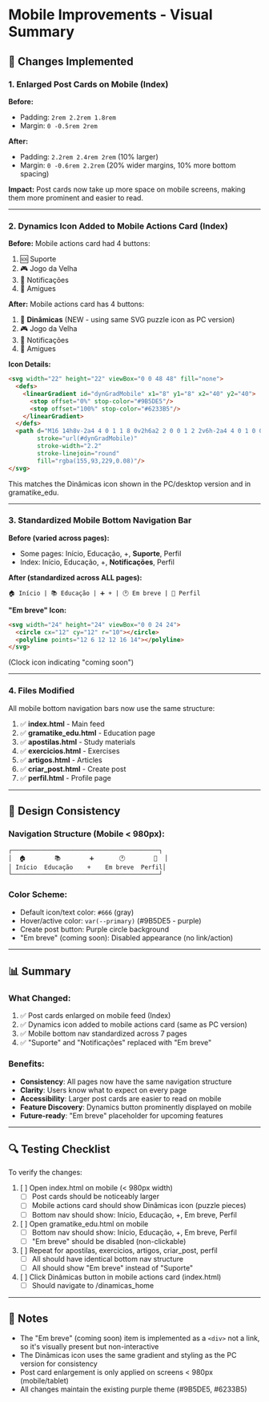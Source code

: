 # Mobile Improvements - Visual Summary

## 📱 Changes Implemented

### 1. **Enlarged Post Cards on Mobile (Index)**

**Before:**
- Padding: `2rem 2.2rem 1.8rem`
- Margin: `0 -0.5rem 2rem`

**After:**
- Padding: `2.2rem 2.4rem 2rem` (10% larger)
- Margin: `0 -0.6rem 2.2rem` (20% wider margins, 10% more bottom spacing)

**Impact:** Post cards now take up more space on mobile screens, making them more prominent and easier to read.

---

### 2. **Dynamics Icon Added to Mobile Actions Card (Index)**

**Before:**
Mobile actions card had 4 buttons:
1. 🆘 Suporte
2. 🎮 Jogo da Velha
3. 🔔 Notificações
4. 👥 Amigues

**After:**
Mobile actions card has 4 buttons:
1. 🧩 **Dinâmicas** (NEW - using same SVG puzzle icon as PC version)
2. 🎮 Jogo da Velha
3. 🔔 Notificações
4. 👥 Amigues

**Icon Details:**
```html
<svg width="22" height="22" viewBox="0 0 48 48" fill="none">
  <defs>
    <linearGradient id="dynGradMobile" x1="8" y1="8" x2="40" y2="40">
      <stop offset="0%" stop-color="#9B5DE5"/>
      <stop offset="100%" stop-color="#6233B5"/>
    </linearGradient>
  </defs>
  <path d="M16 14h8v-2a4 4 0 1 1 8 0v2h6a2 2 0 0 1 2 2v6h-2a4 4 0 1 0 0 8h2v6a2 2 0 0 1-2 2h-6v-2a4 4 0 1 0-8 0v2h-6a2 2 0 0 1-2-2v-6h2a4 4 0 1 0 0-8h-2v-6a2 2 0 0 1 2-2Z" 
        stroke="url(#dynGradMobile)" 
        stroke-width="2.2" 
        stroke-linejoin="round" 
        fill="rgba(155,93,229,0.08)"/>
</svg>
```

This matches the Dinâmicas icon shown in the PC/desktop version and in gramatike_edu.

---

### 3. **Standardized Mobile Bottom Navigation Bar**

**Before (varied across pages):**
- Some pages: Início, Educação, +, **Suporte**, Perfil
- Index: Início, Educação, +, **Notificações**, Perfil

**After (standardized across ALL pages):**
```
🏠 Início | 📚 Educação | ➕ + | 🕐 Em breve | 👤 Perfil
```

**"Em breve" Icon:**
```html
<svg width="24" height="24" viewBox="0 0 24 24">
  <circle cx="12" cy="12" r="10"></circle>
  <polyline points="12 6 12 12 16 14"></polyline>
</svg>
```
(Clock icon indicating "coming soon")

---

### 4. **Files Modified**

All mobile bottom navigation bars now use the same structure:

1. ✅ **index.html** - Main feed
2. ✅ **gramatike_edu.html** - Education page
3. ✅ **apostilas.html** - Study materials
4. ✅ **exercicios.html** - Exercises
5. ✅ **artigos.html** - Articles
6. ✅ **criar_post.html** - Create post
7. ✅ **perfil.html** - Profile page

---

## 🎨 Design Consistency

### Navigation Structure (Mobile < 980px):
```
┌─────────────────────────────────────────┐
│  🏠        📚        ➕       🕐        👤  │
│ Início  Educação    +    Em breve  Perfil│
└─────────────────────────────────────────┘
```

### Color Scheme:
- Default icon/text color: `#666` (gray)
- Hover/active color: `var(--primary)` (#9B5DE5 - purple)
- Create post button: Purple circle background
- "Em breve" (coming soon): Disabled appearance (no link/action)

---

## 📊 Summary

### What Changed:
1. ✅ Post cards enlarged on mobile feed (Index)
2. ✅ Dynamics icon added to mobile actions card (same as PC version)
3. ✅ Mobile bottom nav standardized across 7 pages
4. ✅ "Suporte" and "Notificações" replaced with "Em breve"

### Benefits:
- **Consistency**: All pages now have the same navigation structure
- **Clarity**: Users know what to expect on every page
- **Accessibility**: Larger post cards are easier to read on mobile
- **Feature Discovery**: Dynamics button prominently displayed on mobile
- **Future-ready**: "Em breve" placeholder for upcoming features

---

## 🔍 Testing Checklist

To verify the changes:

1. [ ] Open index.html on mobile (< 980px width)
   - [ ] Post cards should be noticeably larger
   - [ ] Mobile actions card should show Dinâmicas icon (puzzle pieces)
   - [ ] Bottom nav should show: Início, Educação, +, Em breve, Perfil

2. [ ] Open gramatike_edu.html on mobile
   - [ ] Bottom nav should show: Início, Educação, +, Em breve, Perfil
   - [ ] "Em breve" should be disabled (non-clickable)

3. [ ] Repeat for apostilas, exercicios, artigos, criar_post, perfil
   - [ ] All should have identical bottom nav structure
   - [ ] All should show "Em breve" instead of "Suporte"

4. [ ] Click Dinâmicas button in mobile actions card (index.html)
   - [ ] Should navigate to /dinamicas_home

---

## 📝 Notes

- The "Em breve" (coming soon) item is implemented as a `<div>` not a link, so it's visually present but non-interactive
- The Dinâmicas icon uses the same gradient and styling as the PC version for consistency
- Post card enlargement is only applied on screens < 980px (mobile/tablet)
- All changes maintain the existing purple theme (#9B5DE5, #6233B5)
